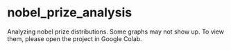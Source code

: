 # nobel_prize_analysis
Analyzing nobel prize distributions.
Some graphs may not show up. To view them, please open the project in Google Colab. 
